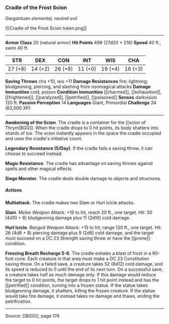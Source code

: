 ### Cradle of the Frost Scion
_Gargantuan elemental, neutral evil_

![[Cradle of the Frost Scion token.png]]




---

**Armor Class** 20 (natural armor)
**Hit Points** 499 (27d20 + 216)
**Speed** 40 ft., swim 40 ft.

| STR     | DEX     | CON     | INT     | WIS     | CHA     |
|---------|---------|---------|---------|---------|---------|
| 27 (+8) | 14 (+2) | 26 (+8) | 11 (+0) | 19 (+4) | 16 (+3) |

**Saving Throws** cha +10, wis +11
**Damage Resistances** fire; lightning; bludgeoning, piercing, and slashing from nonmagical attacks
**Damage Immunities** cold, poison
**Condition Immunities** [[charmed]], [[exhaustion]], [[frightened]], [[paralyzed]], [[petrified]], [[poisoned]]
**Senses** darkvision 120 ft.
**Passive Perception** 14
**Languages** Giant, Primordial
**Challenge** 24 (62,000 XP)

---

**Awakening of the Scion**. The cradle is a container for the [[scion of Thrym|BGG]]. When the cradle drops to 0 hit points, its body shatters into shards of ice. The scion instantly appears in the space the cradle occupied and uses the cradle's initiative count.

**Legendary Resistance (5/Day)**. If the cradle fails a saving throw, it can choose to succeed instead.

**Magic Resistance**. The cradle has advantage on saving throws against spells and other magical effects.

**Siege Monster**. The cradle deals double damage to objects and structures.

##### Actions
**Multiattack**. The cradle makes two Slam or Hurl Icicle attacks.

**Slam**. _Melee Weapon Attack:_ +15 to hit, reach 20 ft., one target. Hit: 30 (4d10 + 8) bludgeoning damage plus 11 (2d10) cold damage.

**Hurl Icicle**. _Ranged Weapon Attack:_ +15 to hit, range 120 ft., one target. Hit: 26 (4d8 + 8) piercing damage plus 9 (2d8) cold damage, and the target must succeed on a DC 23 Strength saving throw or have the [[prone]] condition.

**Freezing Breath Recharge 5-6**. The cradle exhales a blast of frost in a 90-foot cone. Each creature in that area must make a DC 23 Constitution saving throw. On a failed save, a creature takes 52 (8d12) cold damage, and its speed is reduced to 0 until the end of its next turn. On a successful save, a creature takes half as much damage only. If this damage would reduce the target to 0 hit points, the target drops to 1 hit point instead and has the [[petrified]] condition, turning into a frozen statue. If the statue takes bludgeoning damage, it shatters, killing the frozen creature. If the statue would take fire damage, it instead takes no damage and thaws, ending the petrification.


---

Source: [[BGG]], page 174